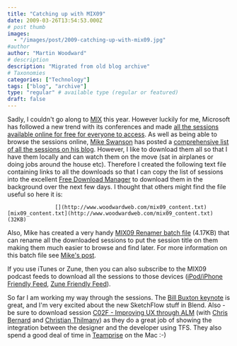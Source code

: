 ```yaml
---
title: "Catching up with MIX09"
date: 2009-03-26T13:54:53.000Z
# post thumb
images:
  - "/images/post/2009-catching-up-with-mix09.jpg"
#author
author: "Martin Woodward"
# description
description: "Migrated from old blog archive"
# Taxonomies
categories: ["Technology"]
tags: ["blog", "archive"]
type: "regular" # available type (regular or featured)
draft: false
---
```


Sadly, I couldn't go along to [MIX](http://www.visitmix.com/) this year. However luckily for me, Microsoft has followed a new trend with its conferences and made [all the sessions available online for free for everyone to access](http://videos.visitmix.com/MIX09).  As well as being able to browse the sessions online, [Mike Swanson](http://blogs.msdn.com/mswanson/) has posted a [comprehensive list of all the sessions on his blog](http://blogs.msdn.com/mswanson/archive/2009/03/26/mix09-keynote-and-session-videos.aspx).  However, I like to download them all so that I have them locally and can watch them on the move (sat in airplanes or doing jobs around the house etc).  Therefore I created the following text file containing links to all the downloads so that I can copy the list of sessions into the excellent [Free Download Manager](http://www.freedownloadmanager.org/) to download them in the background over the next few days.  I thought that others might find the file useful so here it is:  

                   [](http://www.woodwardweb.com/mix09_content.txt)          [mix09_content.txt](http://www.woodwardweb.com/mix09_content.txt) (32KB)             

Also, Mike has created a very handy [MIX09 Renamer batch file](http://www.mikeswanson.com/blog/files/MIX09Renamer.zip) (4.17KB) that can rename all the downloaded sessions to put the session title on them making them much easier to browse and find later.  For more information on this batch file see [Mike's post](http://blogs.msdn.com/mswanson/archive/2009/03/26/mix09-keynote-and-session-videos.aspx).  

If you use iTunes or Zune, then you can also subscribe to the MIX09 podcast feeds to download all the sessions to those devices ([iPod/iPhone Friendly Feed](http://videos.visitmix.com/MIX09/Feeds/MP4/RSS), [Zune Friendly Feed](http://videos.visitmix.com/MIX09/Feeds/WMV/RSS)).  

So far I am working my way through the sessions.  The [Bill Buxton keynote](http://videos.visitmix.com/MIX09/KEY01) is great, and I'm very excited about the new SketchFlow stuff in Blend.  Also - be sure to download session [C02F - Improving UX through ALM](http://videos.visitmix.com/MIX09/c02f) (with [Chris Bernard](http://www.designthinkingdigest.com) and [Christian Thilmany](http://www.flyover18.com)) as they do a great job of showing the integration between the designer and the developer using TFS.  They also spend a good deal of time in [Teamprise](http://www.teamprise.com) on the Mac :-)